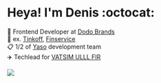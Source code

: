 # Heya! I'm Denis :octocat:
🦤 Frontend Developer at [Dodo Brands](https://dodobrands.io/)<br>
🏦 ex. [Tinkoff](https://tinkoff.ru/), [Finservice](https://www.linkedin.com/company/finservice/)<br>
📋 1/2 of [Yaso](https://yaso.su/) development team<br>
✈️ Techlead for [VATSIM ULLL FIR](https://vatsim-petersburg.com/)

[![](https://visitcount.itsvg.in/api?id=itsdyzoon&label=Profile%20Views&icon=1&pretty=false)](https://visitcount.itsvg.in)
